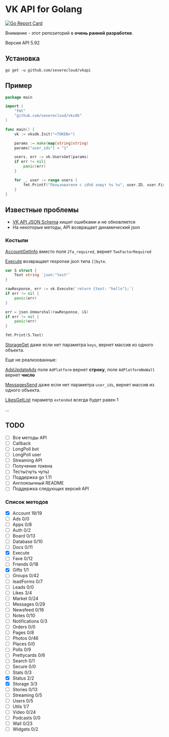 # VK API for Golang

[![Go Report Card](https://goreportcard.com/badge/github.com/severecloud/vksdk)](https://goreportcard.com/report/github.com/severecloud/vksdk)

Внимание - этот репозиторий в **очень ранней разработке**.

Версия API 5.92

## Установка

```shell
go get -u github.com/severecloud/vkapi
```

## Пример

```go
package main

import (
	"fmt"
	"github.com/severecloud/vksdk"
)

func main() {
	vk := vksdk.Init("<TOKEN>")

	params := make(map[string]string)
	params["user_ids"] = "1"

	users, err := vk.UsersGet(params)
	if err != nil{
		panic(err)
	}

	for _, user := range users {
		fmt.Printf("Пользователя с id%d зовут %s %s", user.ID, user.FirstName, user.LastName)
	}
}
```

## Известные проблемы

- [VK API JSON Schema](https://github.com/VKCOM/vk-api-schema) кишит ошибками и не обновляется
- На некоторые методы, API возвращает динамический json

### Костыли

[AccountGetInfo](https://vk.com/dev/account.getInfo) вместо поля `2fa_required`, вернет `TwoFactorRequired`

[Execute](https://vk.com/dev/storage.get) возвращает response json типа `[]byte`.
```go
var S struct {
	Text string `json:"text"`
}

rawResponse, err := vk.Execute(`return {text: "hello"};`)
if err != nil {
	panic(err)
}

err = json.Unmarshal(rawResponse, &S)
if err != nil {
	panic(err)
}

fmt.Print(S.Text)
```

[StorageGet](https://vk.com/dev/storage.get) даже если нет параметра `keys`, вернет массив из одного объекта.

Еще не реализованные: 

[AdsUpdateAds](https://vk.com/dev/ads.updateAds) поле `AdPlatform` вернет **строку**, поле `AdPlatformNoWall` вернет **число**

[MessagesSend](https://vk.com/dev/messages.send) даже если нет параметра `user_ids`, вернет массив из одного объекта.

[LikesGetList](https://vk.com/dev/likes.getList) параметр `extended` всегда будет равен 1

...

## TODO

- [ ] Все методы API
- [ ] Callback
- [ ] LongPoll bot
- [ ] LongPoll user
- [ ] Streaming API
- [ ] Получение токена
- [ ] Тесты(чуть чуть)
- [ ] Поддержка go 1.11
- [ ] Англоязычный README
- [ ] Поддержка следующих версий API

### Список методов

- [x] Account 19/19
- [ ] Ads 0/0
- [ ] Apps 0/8
- [ ] Auth 0/2
- [ ] Board 0/13
- [ ] Database 0/10
- [ ] Docs 0/11
- [x] Execute
- [ ] Fave 0/12
- [ ] Friends 0/18
- [x] Gifts 1/1
- [ ] Groups 0/42
- [ ] leadForms 0/7
- [ ] Leads 0/0
- [ ] Likes 3/4
- [ ] Market 0/24
- [ ] Messages 0/29
- [ ] Newsfeed 0/16
- [ ] Notes 0/10
- [ ] Notifications 0/3
- [ ] Orders 0/0
- [ ] Pages 0/8
- [ ] Photos 0/46
- [ ] Places 0/0
- [ ] Polls 0/9
- [ ] Prettycards 0/6
- [ ] Search 0/1
- [ ] Secure 0/0
- [ ] Stats 0/3
- [x] Status 2/2
- [x] Storage 3/3
- [ ] Stories 0/13
- [ ] Streaming 0/5
- [ ] Users 0/5
- [ ] Utils 1/7
- [ ] Video 0/24
- [ ] Podcasts 0/0
- [ ] Wall 0/23
- [ ] Widgets 0/2